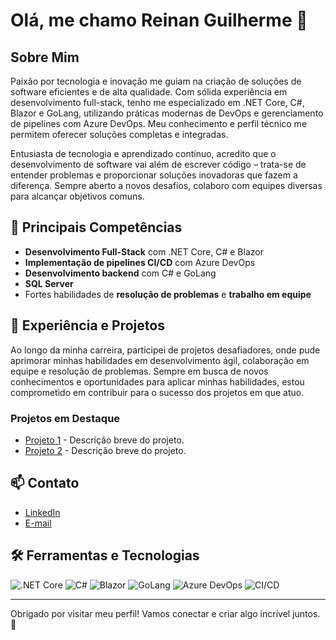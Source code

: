 # Olá, me chamo Reinan Guilherme 👋

## Sobre Mim
Paixão por tecnologia e inovação me guiam na criação de soluções de software eficientes e de alta qualidade. Com sólida experiência em desenvolvimento full-stack, tenho me especializado em .NET Core, C#, Blazor e GoLang, utilizando práticas modernas de DevOps e gerenciamento de pipelines com Azure DevOps. Meu conhecimento e perfil técnico me permitem oferecer soluções completas e integradas.

Entusiasta de tecnologia e aprendizado contínuo, acredito que o desenvolvimento de software vai além de escrever código – trata-se de entender problemas e proporcionar soluções inovadoras que fazem a diferença. Sempre aberto a novos desafios, colaboro com equipes diversas para alcançar objetivos comuns.

## 🌟 Principais Competências
- **Desenvolvimento Full-Stack** com .NET Core, C# e Blazor
- **Implementação de pipelines CI/CD** com Azure DevOps
- **Desenvolvimento backend** com C# e GoLang
- **SQL Server**
- Fortes habilidades de **resolução de problemas** e **trabalho em equipe**

## 🚀 Experiência e Projetos
Ao longo da minha carreira, participei de projetos desafiadores, onde pude aprimorar minhas habilidades em desenvolvimento ágil, colaboração em equipe e resolução de problemas. Sempre em busca de novos conhecimentos e oportunidades para aplicar minhas habilidades, estou comprometido em contribuir para o sucesso dos projetos em que atuo.

### Projetos em Destaque
- [Projeto 1](https://github.com/usuario/projeto1) - Descrição breve do projeto.
- [Projeto 2](https://github.com/usuario/projeto2) - Descrição breve do projeto.

## 📫 Contato
- [LinkedIn](https://www.linkedin.com/in/reinan-guilherme-34086b236)
- [E-mail](r.guilhermedeoliveira3dev@gmail.com)

## 🛠️ Ferramentas e Tecnologias
![.NET Core](https://img.shields.io/badge/-.NET%20Core-blue)
![C#](https://img.shields.io/badge/-C%23-green)
![Blazor](https://img.shields.io/badge/-Blazor-purple)
![GoLang](https://img.shields.io/badge/-GoLang-blue)
![Azure DevOps](https://img.shields.io/badge/-Azure%20DevOps-blue)
![CI/CD](https://img.shields.io/badge/-CI%2FCD-yellow)

---

Obrigado por visitar meu perfil! Vamos conectar e criar algo incrível juntos. 🚀
